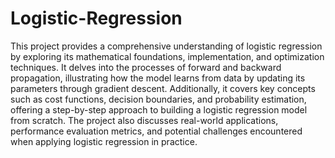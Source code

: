# Logistic-Regression 
This project provides a comprehensive understanding of logistic regression by exploring its mathematical foundations, implementation, and optimization techniques. It delves into the processes of forward and backward propagation, illustrating how the model learns from data by updating its parameters through gradient descent. Additionally, it covers key concepts such as cost functions, decision boundaries, and probability estimation, offering a step-by-step approach to building a logistic regression model from scratch. The project also discusses real-world applications, performance evaluation metrics, and potential challenges encountered when applying logistic regression in practice.
